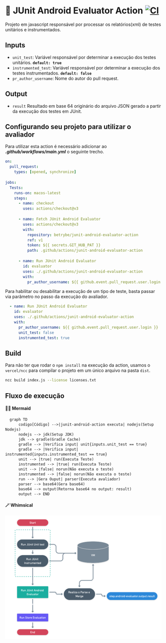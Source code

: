 # 🤖 JUnit Android Evaluator Action [![CI](https://github.com/betrybe/junit-android-evaluator-action/actions/workflows/main.yml/badge.svg?branch=main)](https://github.com/betrybe/junit-android-evaluator-action/actions/workflows/main.yml)

Projeto em javascript responsável por processar os relatórios(xml) de testes unitários e instrumentados.


## Inputs

  - `unit_test`: Variável responsável por determinar  a execução dos testes unitários. **`default: true`**
  - `instrumented_test`:  Variável responsável por determinar a execução dos testes instrumentados. **`default: false`**
  - `pr_author_username`: Nome do autor do pull request.

## Output 
  - ```result```
  Resultado em base 64 originário do arquivo JSON gerado a partir da execução dos testes em JUnit.

## Configurando seu projeto para utilizar o avaliador 

Para utilizar esta action é necessário adicionar ao ***.github/workflows/main.yml*** o seguinte trecho.
```yml
on:
  pull_request:
    types: [opened, synchronize]

jobs:
  Tests:
    runs-on: macos-latest
    steps:
      - name: checkout
        uses: actions/checkout@v3

      - name: Fetch JUnit Android Evaluator
        uses: actions/checkout@v3
        with:
          repository: betrybe/junit-android-evaluator-action
          ref: v1
          token: ${{ secrets.GIT_HUB_PAT }}
          path: .github/actions/junit-android-evaluator-action

      - name: Run JUnit Android Evaluator
        id: evaluator
        uses: ./.github/actions/junit-android-evaluator-action
        with:
          pr_author_username: ${{ github.event.pull_request.user.login }}
```
Para habilitar ou desabilitar a execução de um tipo de teste, basta passar via parâmetro no passo da execução do avaliador.
```yml
  - name: Run JUnit Android Evaluator
    id: evaluator
    uses: ./.github/actions/junit-android-evaluator-action
    with:
      pr_author_username: ${{ github.event.pull_request.user.login }}
      unit_test: false
      instrumented_test: true
```


## Build

Para não ter que rodar o `npm install` na execução da action, usamos o `vercel/ncc` para compilar o projeto em um único arquivo na pasta `dist`.
```bash
ncc build index.js --license licenses.txt
```


## Fluxo de execução

#### 🧜‍♀️ Mermaid

```mermaid
  graph TD
      codigo[Código] -->|junit-android-action executa| nodejs(Setup Nodejs)
      nodejs --> jdk(Setup JDK)
      jdk --> gradle(Gradle Cache)
      gradle --> |Verifica input| unit{inputs.unit_test == true}
      gradle --> |Verifica input| instrumented{inputs.instrumented_test == true}
      unit --> |true| run(Executa Teste)
      instrumented --> |true| run(Executa Teste)
      unit --> |false| norun(Não executa o teste)
      instrumented --> |false| norun(Não executa o teste)
      run --> |Gera Ouput| parser(Executa avaliador)
      parser --> base64(Gera base64)
      base64 --> output(Retorna base64 no output: result)
      output --> END
```
#### 🪄 Whimsical
![Whimsical](doc/diagram.png)
